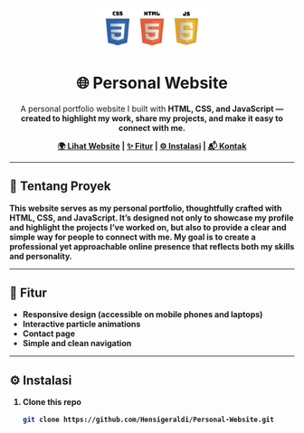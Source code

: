 <p align="center">
  <img src="https://raw.githubusercontent.com/Hensigeraldi/Personal-Website/main/images/KEREN.jpg" alt="Logo" width="200"/>
</p>

<h1 align="center">🌐 Personal Website</h1>

<p align="center">
  A personal portfolio website I built with <b>HTML, CSS, and JavaScript<b/> — created to highlight my work, share my projects, and make it easy to connect with me. 
</p>

<p align="center">
  <a href="https://Hensigeraldi.github.io/Personal-Website/">🌍 Lihat Website</a> |
  <a href="#features">✨ Fitur</a> |
  <a href="#installation">⚙️ Instalasi</a> |
  <a href="#contact">📬 Kontak</a>
</p>

---

## 📌 Tentang Proyek
This website serves as my personal portfolio, thoughtfully crafted with HTML, CSS, and JavaScript. It’s designed not only to showcase my profile and highlight the projects I’ve worked on, but also to provide a clear and simple way for people to connect with me. My goal is to create a professional yet approachable online presence that reflects both my skills and personality.

---

## 🚀 Fitur
- Responsive design (accessible on mobile phones and laptops)
- Interactive particle animations
- Contact page
- Simple and clean navigation

---

## ⚙️ Instalasi

1. Clone this repo 
   ```bash
   git clone https://github.com/Hensigeraldi/Personal-Website.git
